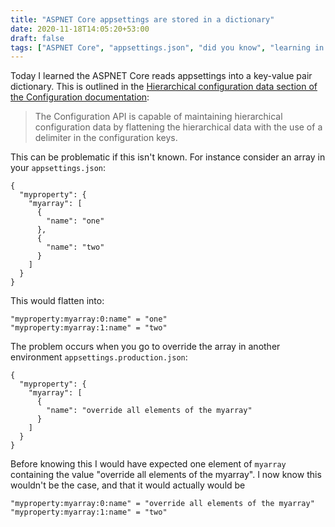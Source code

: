 ```yaml
---
title: "ASPNET Core appsettings are stored in a dictionary"
date: 2020-11-18T14:05:20+53:00
draft: false
tags: ["ASPNET Core", "appsettings.json", "did you know", "learning in the open"]
---
```


Today I learned the ASPNET Core reads appsettings into a key-value pair dictionary.  This is outlined in the [Hierarchical configuration data section of the Configuration documentation](https://docs.microsoft.com/en-us/aspnet/core/fundamentals/configuration/?view=aspnetcore-2.1#hierarchical-configuration-data-1):

> The Configuration API is capable of maintaining hierarchical configuration data by flattening the hierarchical data with the use of a delimiter in the configuration keys.

This can be problematic if this isn't known.  For instance consider an array in your `appsettings.json`:
```
{
  "myproperty": {
    "myarray": [
      {
        "name": "one"
      },
      {
        "name": "two"
      }
    ]
  }
}
````

This would flatten into:
```
"myproperty:myarray:0:name" = "one"
"myproperty:myarray:1:name" = "two"
```

The problem occurs when you go to override the array in another environment `appsettings.production.json`:
```
{
  "myproperty": {
    "myarray": [
      {
        "name": "override all elements of the myarray"
      }
    ]
  }
}
````

Before knowing this I would have expected one element of `myarray` containing the value "override all elements of the myarray".  I now know this wouldn't be the case, and that it would actually would be 
```
"myproperty:myarray:0:name" = "override all elements of the myarray"
"myproperty:myarray:1:name" = "two"
```
